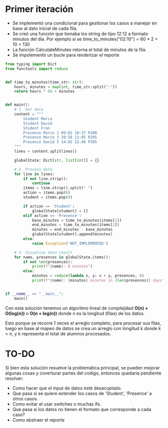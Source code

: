 # Primer iteración

- Se implementó una condicional para gestionar los casos a manejar en base al dato inicial de cada fila.
- Se creó una función que tomaba los string de tipo 12:12 a formato minutos del dia. Por ejemplo si se time_to_minutes("02:10") = 60 \* 2 + 10 = 130
- La función CalculateMinutes retorna el total de minutos de la fila.
- Se impolementó un bucle para renderizar el reporte

```python
from typing import Dict
from functools import reduce


def time_to_minutes(time_str: str):
    hours, minutes = map(int, time_str.split(":"))
    return hours * 60 + minutes


def main():
    # 1. Get data
    content = """
        Student Marco
        Student David
        Student Fran
        Presence Marco 1 09:02 10:17 R100
        Presence Marco 3 10:58 12:05 R205
        Presence David 5 14:02 15:46 F505
    """
    lines = content.splitlines()

    globalState: Dict[str, list[int]] = {}

    # 2. Process data
    for line in lines:
        if not line.strip():
            continue
        items = line.strip().split(" ")
        action = items.pop(0)
        student = items.pop(0)

        if action == 'Student':
            globalState[student] = []
        elif action == 'Presence':
            base_minutes = time_to_minutes(items[1])
            end_minutes = time_to_minutes(items[2])
            minutes = end_minutes - base_minutes
            globalState[student].append(minutes)
        else:
            raise Exception('NOT_IMPLEMENTED')

    # 3. Visualize data result
    for name, presences in globalState.items():
        if not len(presences):
            print(f"{name}: 0 minutes")
        else:
            minutes = reduce(lambda x, y: x + y, presences, 0)
            print(f"{name}: {minutes} minutes in {len(presences)} days")


if __name__ == "__main__":
    main()
```

Con esta solución tenemos un algoritmo lineal de complejidad <strong>O(n) + O(log(n))</strong> o <strong>O(n + log(n))</strong> donde n es la longitud (filas) de los datos.

Esto porque se recorre 1 veces el arreglo completo, para procesar sus filas, luego en base al mapeo de datos se crea un arreglo con longitud k donde k < n, y k representa el total de alumnos procesados.

# TO-DO

Si bien esta solución resuelve la problemática principal, se pueden mejorar algunas cosas y coverturar partes del codigo, entonces quedaría pendiente resolver:

- Como hacer que el input de datos esté desacoplado.
- Que pasa si se quiere extender los casos de 'Student', 'Presence' a otros casos.
- Como evitar el usar switches o muchas ifs.
- Que pasa si los datos no tienen el formato que corresponde a cada caso?
- Como abstraer el reporte
